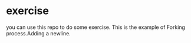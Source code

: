 # exercise
you can use this repo to do some exercise. This is the example of Forking process.Adding a newline.
